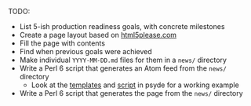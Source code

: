 TODO:

* List 5-ish production readiness goals, with concrete milestones
* Create a page layout based on [html5please.com](http://html5please.com/)
* Fill the page with contents
* Find when previous goals were achieved
* Make individual `YYYY-MM-DD.md` files for them in a `news/` directory
* Write a Perl 6 script that generates an Atom feed from the `news/` directory
    * Look at the [templates](https://github.com/masak/psyde/tree/master/templates)
      and [script](https://github.com/masak/psyde/blob/master/psyde) in psyde for
      a working example
* Write a Perl 6 script that generates the page from the `news/` directory
